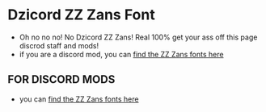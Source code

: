 # Dzicord ZZ Zans Font
- Oh no no no! No Dzicord ZZ Zans! Real 100% get your ass off this page discrod staff and mods!
- if you are a discord mod, you can [find the ZZ Zans fonts here](https://pornhub.com)

## FOR DISCORD MODS
- you can [find the ZZ Zans fonts here](https://pornhub.com)
